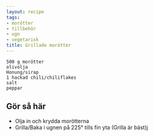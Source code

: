 ```yaml
---
layout: recipe
tags:
- morötter
- tillbehör
- ugn
- vegetarisk
title: Grillade morötter
---
```



```
500 g morötter
olivolja
Honung/sirap
1 hackad chili/chiliflakes
salt
peppar
```

## Gör så här
* Olja in och krydda morötterna
* Grilla/Baka i ugnen på 225° tills fin yta (Grilla är bäst)j
